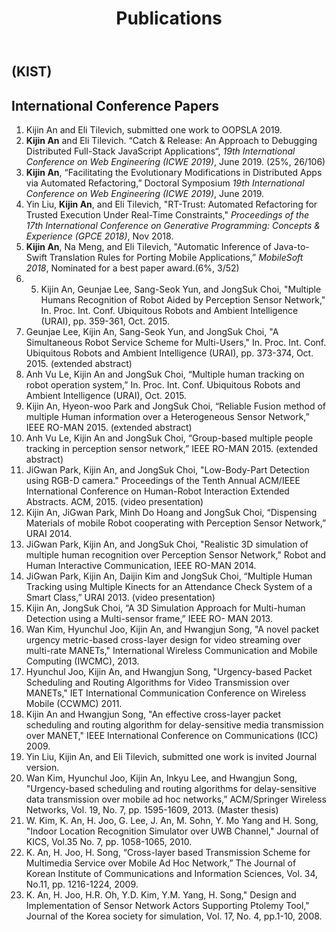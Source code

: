 ﻿---
layout: archive
title: "Publications"
permalink: /publications/
author_profile: true
---
(KIST)
---


International Conference Papers
---
1. Kijin An and Eli Tilevich, submitted one work to OOPSLA 2019.
2. **Kijin An** and Eli Tilevich. “Catch & Release: An Approach to Debugging Distributed Full-Stack JavaScript Applications“, *19th International Conference on Web Engineering (ICWE 2019)*, June 2019. (25%, 26/106)
3. **Kijin An**, “Facilitating the Evolutionary Modifications in Distributed Apps via Automated Refactoring,” Doctoral Symposium *19th International Conference on Web Engineering (ICWE 2019)*, June 2019. 
4. Yin Liu, **Kijin An**, and Eli Tilevich, "RT-Trust: Automated Refactoring for Trusted Execution Under Real-Time Constraints," *Proceedings of the 17th International Conference on Generative Programming: Concepts & Experience (GPCE 2018)*, Nov 2018.
5. **Kijin An**, Na Meng, and Eli Tilevich, "Automatic Inference of Java-to-Swift Translation Rules for Porting Mobile Applications,” *MobileSoft 2018*, Nominated for a best paper award.(6%, 3/52)
6. 5. Kijin An, Geunjae Lee, Sang-Seok Yun, and JongSuk Choi, "Multiple Humans Recognition of Robot Aided by Perception Sensor Network," In. Proc. Int. Conf. Ubiquitous Robots and Ambient Intelligence (URAI), pp. 359-361, Oct. 2015.
7. Geunjae Lee, Kijin An, Sang-Seok Yun, and JongSuk Choi, "A Simultaneous Robot Service Scheme for Multi-Users," In. Proc. Int. Conf. Ubiquitous Robots and Ambient Intelligence (URAI), pp. 373-374, Oct. 2015. (extended abstract)
8. Anh Vu Le, Kijin An and JongSuk Choi, “Multiple human tracking on robot operation system,” In. Proc. Int. Conf. Ubiquitous Robots and Ambient Intelligence (URAI), Oct. 2015.
9. Kijin An, Hyeon-woo Park and JongSuk Choi, “Reliable Fusion method of multiple Human information over a Heterogeneous Sensor Network,” IEEE RO-MAN 2015. (extended abstract)
10. Anh Vu Le, Kijin An and JongSuk Choi, “Group-based multiple people tracking in perception sensor network,” IEEE RO-MAN 2015. (extended abstract)
11. JiGwan Park, Kijin An, and JongSuk Choi, "Low-Body-Part Detection using RGB-D camera." Proceedings of the Tenth Annual ACM/IEEE International Conference on Human-Robot Interaction Extended Abstracts. ACM, 2015. (video presentation)
12. Kijin An, JiGwan Park, Minh Do Hoang and JongSuk Choi, “Dispensing Materials of mobile Robot cooperating with Perception Sensor Network,” URAI 2014.
13. JiGwan Park, Kijin An, and JongSuk Choi, "Realistic 3D simulation of multiple human recognition over Perception Sensor Network," Robot and Human Interactive Communication, IEEE RO-MAN 2014.
14. JiGwan Park, Kijin An, Daijin Kim and JongSuk Choi, “Multiple Human Tracking using Multiple Kinects for an Attendance Check System of a Smart Class,” URAI 2013. (video presentation)
15. Kijin An, JongSuk Choi, “A 3D Simulation Approach for Multi-human Detection using a Multi-sensor frame,” IEEE RO- MAN 2013.
16. Wan Kim, Hyunchul Joo, Kijin An, and Hwangjun Song, "A novel packet urgency metric-based cross-layer design for video streaming over multi-rate MANETs," International Wireless Communication and Mobile Computing (IWCMC), 2013.
17. Hyunchul Joo, Kijin An, and Hwangjun Song, "Urgency-based Packet Scheduling and Routing Algorithms for Video Transmission over MANETs," IET International Communication Conference on Wireless Mobile (CCWMC) 2011.
18. Kijin An and Hwangjun Song, "An effective cross-layer packet scheduling and routing algorithm for delay-sensitive media transmission over MANET," IEEE International Conference on Communications (ICC) 2009.
19. Yin Liu, Kijin An, and Eli Tilevich, submitted one work is invited Journal version.
20. Wan Kim, Hyunchul Joo, Kijin An, Inkyu Lee, and Hwangjun Song, "Urgency-based scheduling and routing algorithms for delay-sensitive data transmission over mobile ad hoc networks,” ACM/Springer Wireless Networks, Vol. 19, No. 7, pp. 1595-1609, 2013. (Master thesis)
21. W. Kim, K. An, H. Joo, G. Lee, J. An, M. Sohn, Y. Mo Yang and H. Song, "Indoor Location Recognition Simulator over UWB Channel," Journal of KICS, Vol.35 No. 7, pp. 1058-1065, 2010.
22. K. An, H. Joo, H. Song, “Cross-layer based Transmission Scheme for Multimedia Service over Mobile Ad Hoc Network,” The Journal of Korean Institute of Communications and Information Sciences, Vol. 34, No.11, pp. 1216-1224, 2009.
23. K. An, H. Joo, H.R. Oh, Y.D. Kim, Y.M. Yang, H. Song," Design and Implementation of Sensor Network Actors Supporting Ptolemy Tool," Journal of the Korea society for simulation, Vol. 17, No. 4, pp.1-10, 2008.
